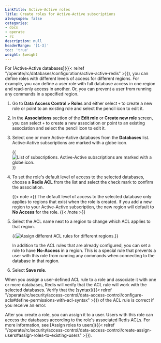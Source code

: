 ```yaml
---
LinkTitle: Active-Active roles
Title: Create roles for Active-Active subscriptions
alwaysopen: false
categories:
- docs
- operate
- rc
description: null
headerRange: '[1-3]'
toc: 'true'
weight: $weight
---
```


For [Active-Active databases]({{< relref "/operate/rc/databases/configuration/active-active-redis" >}}), you can define roles with different levels of access for different regions. For example, you can define a user role with full database access in one region and read-only access in another. Or, you can prevent a user from running any commands in a specified region.

1. Go to **Data Access Control > Roles** and either select `+` to create a new role or point to an existing role and select the pencil icon to edit it.

1. In the **Associations** section of the **Edit role** or **Create new role** screen, you can select `+` to create a new association or point to an existing association and select the pencil icon to edit it.

1. Select one or more Active-Active databases from the **Databases** list. Active-Active subscriptions are marked with a globe icon.

    {{<image filename="images/rc/roles-select-aa-database.png" alt="List of subscriptions. Active-Active subscriptions are marked with a globe icon." >}}

1. To set the role's default level of access to the selected databases, choose a **Redis ACL** from the list and select the check mark to confirm the association.

    {{< note >}}
The default level of access to the selected database only applies to regions that exist when the role is created. If you add a new region to your Active-Active subscription, the new region will default to **No Access** for the role.
    {{< /note >}}

1. Select the ACL name next to a region to change which ACL applies to that region.

    {{<image filename="images/rc/roles-assign-rules-active-active.png" alt="Assign different ACL rules for different regions." >}}

    In addition to the ACL rules that are already configured, you can set a role to have **No-Access** in a region. This is a special rule that prevents a user with this role from running any commands when connecting to the database in that region.

1. Select **Save role**.

When you assign a user-defined ACL rule to a role and associate it with one or more databases, Redis will verify that the ACL rule will work with the selected databases. Verify that the [syntax]({{< relref "/operate/rc/security/access-control/data-access-control/configure-acls#define-permissions-with-acl-syntax" >}}) of the ACL rule is correct if you receive an error.

After you create a role, you can assign it to a user. Users with this role can access the databases according to the role's associated Redis ACLs. For more information, see [Assign roles to users]({{< relref "/operate/rc/security/access-control/data-access-control/create-assign-users#assign-roles-to-existing-users" >}}).